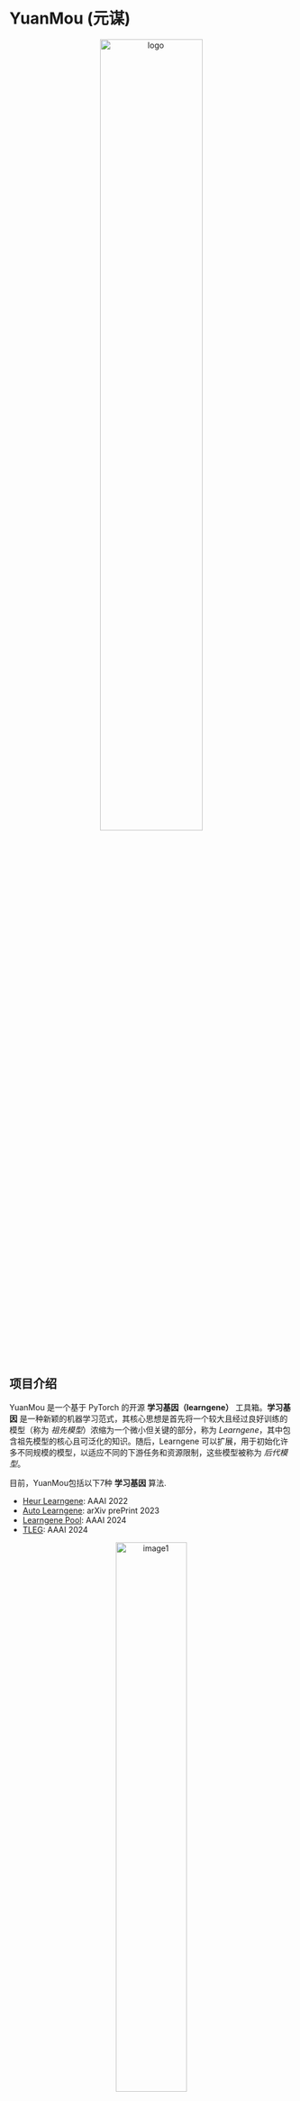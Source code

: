 # YuanMou (元谋)

<p align="center">
  <img src="./sources/logo.jpg" alt="logo" width="60%"/>
</p>



## 项目介绍

YuanMou 是一个基于 PyTorch 的开源 **学习基因（learngene）** 工具箱。**学习基因** 是一种新颖的机器学习范式，其核心思想是首先将一个较大且经过良好训练的模型（称为 *祖先模型*）浓缩为一个微小但关键的部分，称为 *Learngene*，其中包含祖先模型的核心且可泛化的知识。随后，Learngene 可以扩展，用于初始化许多不同规模的模型，以适应不同的下游任务和资源限制，这些模型被称为 *后代模型*。

目前，YuanMou包括以下7种 **学习基因** 算法.

+ [Heur Learngene]( https://arxiv.org/abs/2106.06788): AAAI 2022
+ [Auto Learngene](https://arxiv.org/abs/2305.02279): arXiv prePrint 2023
+ [Learngene Pool](https://arxiv.org/abs/2312.05743): AAAI 2024
+ [TLEG](https://arxiv.org/abs/2312.05614): AAAI 2024

<p align="center">
  <img src="./sources/fig1.png" alt="image1" width="50%"/>
</p>


## Advantages

We employed Heur Learngene and Auto Learngene on the currently well-known large language model [**Llama2-7B**](https://ai.meta.com/llama/) and demonstrated that, with vanilla [LoRa](https://arxiv.org/abs/2106.09685) as the baseline, **Learngene** has the following advantages：

+ ### Better performance

  By employing Heur Learngene and Auto Learngene, fine-tuning the same number of epochs on a large language model leads to improved performance.

<p align="center">
  <img src="./sources/fig2.jpg" alt="image2" width="40%"/>
</p>




+ ### Faster convergence

  By employing Heur Learngene and Auto Learngene, the number of epochs required for large language models to converge has been reduced by **30%** and **40%** respectively.

<p align="center">
  <img src="./sources/fig3.jpg" alt="image3" width="40%"/>
</p>




+ ### Fewer GPU days

  By employing Heur Learngene and Auto Learngene, the GPU days required for fine-tuning large language models have been reduced by **30%** and **40%** respectively, thereby reducing resource costs.

<p align="center">
  <img src="./sources/fig4.jpg" alt="image4" width="40%"/>
</p>




+ ### Fewer training samples

  By employing Heur Learngene and Auto Learngene, fine-tuning large language models requires only **60%** and **50%** of the data respectively, further reducing resource costs.

<p align="center">
  <img src="./sources/fig5.jpg" alt="image5" width="40%"/>
</p>



## Get Started

We provide a brief tutorial for YuanMou.

### Clone

```
git clone https://github.com/Learngene-YuanMou/YuanMou.git
cd YuanMou
```



### Requirements

- Python 3.8
- PyTorch 2.0.1 or higher
- torchvison 0.15.2 or higher
- tensorboard
- numpy
- yacs
- tqdm



### Preparing Datasets

| Dataset name  | Categories | Images     | link                                                         |
| ------------- | ---------- | ---------- | ------------------------------------------------------------ |
| CIFAR-100     | 100        | 50,000     | https://www.cs.toronto.edu/~kriz/cifar-100-python.tar.gz     |
| Mini-ImageNet | 100        | 60,000     | https://github.com/twitter-research/meta-learning-lstm/tree/master/data/miniImagenet |
| ImageNet-1K   | 1000       | 14,197,122 | https://image-net.org/download.php                           |



#### Downloading Datasets

You can download dataset to the data directory from the link above or from paddle link. We here take `CIFAR-100`as an example.

```python
cd utils/datasets
wget https://www.cs.toronto.edu/~kriz/cifar-100-python.tar.gz
```



### Examples

Take Learngene Pool as an example. Note that you need to modify the `output_dir` and `data_path` in the `.yaml`.



#### Train and extract learngene

If we want to build the learngene pool with 18 instances, execute the following commands.

The learnegene extracted from the following line of code is deit_base9_patch16_224:

```python
cd learngene_methods/learngene_pool
python distill.py --config configs/conf_aux_base9.yaml
```

The default parameters of the experiment are shown in `configs/conf_aux_base9.yaml`. 

The learnegene extracted from the following line of code is deit_tiny9_patch16_224:

```python
cd learngene_methods/learngene_pool
python distill.py --config configs/conf_aux_tiny9.yaml
```

The default parameters of the experiment are shown in `configs/conf_aux_tiny9.yaml`. 



#### Build the learngene pool

In this section, we can construct the learngene pool from the extracted learngenes.

```python
cd learngene_methods/learngene_pool
python main.py --config configs/conf_build.yaml
```

The default parameters of the experiment are shown in `configs/conf_build.yaml`.



#### Initialize with learngene and test

In this section, we use learngene to initialize the descendant network and test the performence.

```python
cd learngene_methods/learngene_pool
python main.py --config configs/conf_ini.yaml
```

The default parameters of the experiment are shown in `configs/conf_ini.yaml`.

To build learngene pool and descendant models of different sizes, you only need to modify some hyper-parameters.



## License

This project is released under the [MIT license](https://github.com/Learngene-YuanMou/YuanMou/blob/master/LICENSE).



## Citations

If you use this toolbox in your research, please cite these papers.

<a name="HeurLearngene"></a>

```bibtex
@inproceedings{wang2021learngene,
   title={Learngene: From Open-World to Your Learning Task}, 
    author={Wang, Qiufeng and Geng, Xin and Lin, Shuxia and Xia, Shiyu and Qi, Lei and Xu, Ning},
   booktitle={AAAI}
   year={2022}
}
```

<a name="AutoLearngene"></a>

```bibtex
@misc{wang2023learngene,
      title={Learngene: Inheriting Condensed Knowledge from the Ancestry Model to Descendant Models}, 
     author={Qiufeng Wang and Xu Yang and Shuxia Lin and Jing Wang and Xin Geng},
     year={2023},
     eprint={2305.02279},
     archivePrefix={arXiv},
     primaryClass={cs.LG}
}
```

<a name="LearngenePool"></a>

```bibtex
@inproceedings{shi2024learngenepool,
  title={Building Variable-sized Models via Learngene Pool},
  author={Shi, Boyu and Xia, Shiyu and Yang, Xu and Chen, Haokun and Kou, Zhiqiang and Geng, Xin},
  booktitle={AAAI},
  year={2024}
}
```

<a name="TLEG"></a>

``` bibtex
@inproceedings{xia2024tleg,
  title={Transformer as Linear Expansion of Learngene},
  author={Xia, Shiyu and Zhang, Miaosen and Xu, Yang and Chen, Ruiming and Chen, Haokun and Xin, Geng},
  booktitle={AAAI},
  year={2024}
}
```



## Contacts

If you have any questions about our work, please do not hesitate to contact us by emails.

Wenxuan Zhu: zhuwx@seu.edu.cn

Yuankun Zu: zyk0418@seu.edu.cn



## Acknowledgements

Our project references the codes in the following repos.

+ [Heur Learngene](https://github.com/BruceQFWang/learngene)
+ [Deit](https://github.com/facebookresearch/deit)
